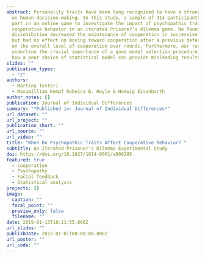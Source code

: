 ```yaml
---
abstract: Personality traits have been long recognized to have a strong impact
  on human decision-making. In this study, a sample of 314 participants took
  part in an online game to investigate the impact of psychopathic traits on
  cooperative behavior in an iterated Prisoner’s dilemma game. We found that
  disinhibition decreased the maintenance of cooperation in successive plays,
  but had no effect on moving toward cooperation after a previous defection or
  on the overall level of cooperation over rounds. Furthermore, our results
  underline the crucial importance of a good model selection procedure, showing
  how a poor choice of statistical model can provide misleading results.
slides: ""
publication_types:
  - "2"
authors:
  - Martina Testori
  - Maximillian Kempf Rebecca B. Hoyle & Hedwig Eisenbarth
author_notes: []
publication: Journal of Individual Differences
summary: "*Published in: Journal of Individual Differences*"
url_dataset: ""
url_project: ""
publication_short: ""
url_source: ""
url_video: ""
title: "When Do Psychopathic Traits Affect Cooperative Behavior? "
subtitle: An Iterated Prisoner’s Dilemma Experimental Study
doi: https://doi.org/10.1027/1614-0001/a000295
featured: true
  - Cooperation
  - Psychopathy
  - Facial feedback
  - Statistical analysis
projects: []
image:
  caption: ""
  focal_point: ""
  preview_only: false
  filename: ""
date: 2019-01-13T18:11:55.866Z
url_slides: ""
publishDate: 2017-01-01T00:00:00.000Z
url_poster: ""
url_code: ""
---
```


